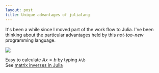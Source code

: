 ```yaml
---
layout: post
title: Unique advantages of julialang
---
```


It's been a while since I moved part of the work flow to Julia. I've been thinking about the particular advantages held by this *not-too-new* programming language.

![](https://julialang.org/images/benchmarks.svg)

Easy to calculate $Ax=b$ by typing `A\b`  
See [matrix inverses in Julia](https://stanford.edu/class/ee103/julia_slides/julia_inverses_slides.pdf)